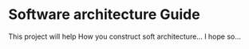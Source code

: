 # Software architecture Guide

This project will help How you construct soft architecture...
I hope so...
